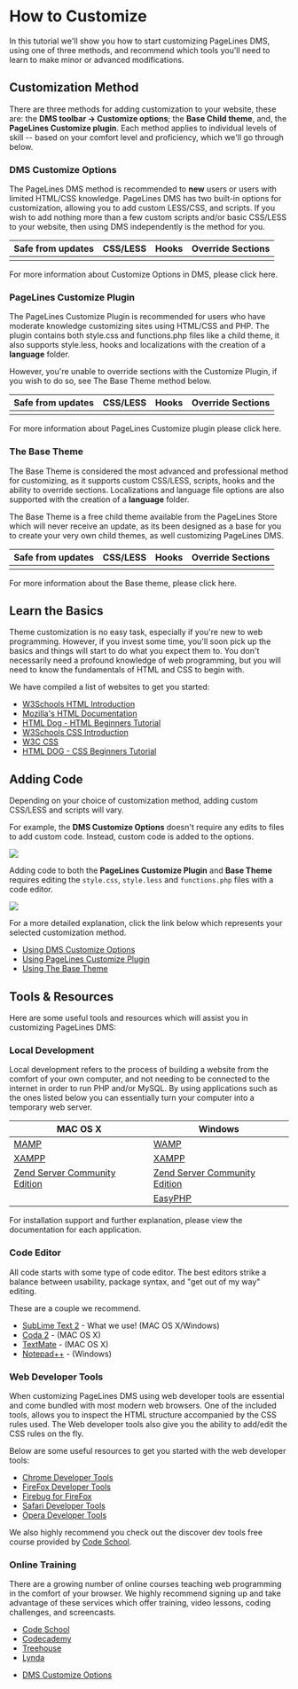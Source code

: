 # How to Customize #

In this tutorial we'll show you how to start customizing PageLines DMS, using one of three methods, and recommend which tools you'll need to learn to make minor or advanced modifications.

## Customization Method ##

There are three methods for adding customization to your website, these are: the **DMS toolbar → Customize options**; the **Base Child theme**, and, the **PageLines Customize plugin**.  Each method applies to individual levels of skill -- based on your comfort level and proficiency, which we'll go through below.

### DMS Customize Options ###

The PageLines DMS method is recommended to **new** users or users with limited HTML/CSS knowledge. PageLines DMS has two built-in options for customization, allowing you to add custom LESS/CSS, and scripts. If you wish to add nothing more than a few custom scripts and/or basic CSS/LESS to your website, then using DMS independently is the method for you.

<table class="table table-striped table-bordered table-condensed">
	<thead>
		<tr>
			<th>Safe from updates</th>
			<th>CSS/LESS</th>
			<th>Hooks</th>
			<th>Override Sections</th>
		</tr>
	</thead>
	<tbody>
		<tr>
			<td><i class="icon-ok text-success"></td>
			<td><i class="icon-ok text-success"></td>
			<td><i class="icon-remove text-error"></td>
			<td><i class="icon-remove text-error"></td>
		</tr>
	</tbody>
</table>


For more information about Customize Options in DMS, please click here.

### PageLines Customize Plugin ###

The PageLines Customize Plugin is recommended for users who have moderate knowledge customizing sites using HTML/CSS and PHP. The plugin contains both style.css and functions.php files like a child theme, it also supports style.less, hooks and localizations with the creation of a **language** folder.

However, you're unable to override sections with the Customize Plugin, if you wish to do so, see The Base Theme method below.

<table class="table table-striped table-bordered table-condensed">
	<thead>
		<tr>
			<th>Safe from updates</th>
			<th>CSS/LESS</th>
			<th>Hooks</th>
			<th>Override Sections</th>
		</tr>
	</thead>
	<tbody>
		<tr>
			<td><i class="icon-ok text-success"></td>
			<td><i class="icon-ok text-success"></td>
			<td><i class="icon-ok text-success"></td>
			<td><i class="icon-remove text-error"></td>
		</tr>
	</tbody>
</table>

For more information about PageLines Customize plugin please click here.

### The Base Theme ###

The Base Theme is considered the most advanced and professional method for customizing, as it supports custom CSS/LESS, scripts, hooks and the ability to override sections. Localizations and language file options are also supported with the creation of a **language** folder.

The Base Theme is a free child theme available from the PageLines Store which will never receive an update, as its been designed as a base for you to create your very own child themes, as well customizing PageLines DMS.

<table class="table table-striped table-bordered table-condensed">
	<thead>
		<tr>
			<th>Safe from updates</th>
			<th>CSS/LESS</th>
			<th>Hooks</th>
			<th>Override Sections</th>
		</tr>
	</thead>
	<tbody>
		<tr>
			<td><i class="icon-ok text-success"></td>
			<td><i class="icon-ok text-success"></td>
			<td><i class="icon-ok text-success"></td>
			<td><i class="icon-ok text-success"></td>
		</tr>
	</tbody>
</table>

For more information about the Base theme, please click here.

## Learn the Basics ##

Theme customization is no easy task, especially if you're new to web programming. However, if you invest some time, you'll soon pick up the basics and things will start to do what you expect them to. You don't necessarily need a profound knowledge of web programming, but you will need to know the fundamentals of HTML and CSS to begin with.

We have compiled a list of websites to get you started:

* [W3Schools HTML Introduction](http://www.w3schools.com/html/html5_intro.asp)
* [Mozilla's HTML Documentation](https://developer.mozilla.org/en-US/docs/Web/html)
* [HTML Dog - HTML Beginners Tutorial](http://www.htmldog.com/guides/html/)
* [W3Schools CSS Introduction](http://www.w3schools.com/css/default.asp)
* [W3C CSS](http://www.w3.org/Style/CSS/)
* [HTML DOG - CSS Beginners Tutorial](http://www.htmldog.com/guides/css/)

## Adding Code ##

Depending on your choice of customization method, adding custom CSS/LESS and scripts will vary. 

For example, the **DMS Customize Options** doesn't require any edits to files to add custom code. Instead, custom code is added to the options. 

![](https://raw.github.com/pagelines/Docs/master/gh-pages-template/public/img/custom-cssless-editor.jpg)

Adding code to both the **PageLines Customize Plugin** and **Base Theme** requires editing the `style.css`, `style.less` and `functions.php` files with a code editor.

![](https://raw.github.com/pagelines/Docs/master/gh-pages-template/public/img/code-editor-app.jpg)

For a more detailed explanation, click the link below which represents your selected customization method.

* [Using DMS Customize Options](/customize/dms-customize-options)
* [Using PageLines Customize Plugin](/customize/pagelines-customize-plugin)
* [Using The Base Theme](/customize/base-child-theme)

## Tools & Resources ##

Here are some useful tools and resources which will assist you in customizing PageLines DMS:

### Local Development ###

Local development refers to the process of building a website from the comfort of your own computer, and not needing to be connected to the internet in order to run PHP and/or MySQL. By using applications such as the ones listed below you can essentially turn your computer into a temporary web server.

<table class="table table-striped table-bordered">
  	<thead>
    		<tr>
      		<th>MAC OS X</th>
      		<th>Windows</th>
    		</tr>
  	</thead>
  	<tbody>
    		<tr>
      		<td><a href="http://www.mamp.info/en/index.html">MAMP</a></td>
      		<td><a href="http://www.wampserver.com/en/">WAMP</a></td>
  		</tr>
  		<tr>
      		<td><a href="http://www.apachefriends.org/en/xampp-macosx.html">XAMPP</a></td>
      		<td><a href="http://www.apachefriends.org/en/xampp-windows.html">XAMPP</a></td>
    		</tr>
    		<tr>
      		<td><a href="http://www.zend.com/en/products/server-ce/">Zend Server Community Edition</a></td>
      		<td><a href="http://www.zend.com/en/products/server-ce/">Zend Server Community Edition</a></td>
		</tr>
      		<td></td>
      		<td><a href="http://www.easyphp.org/">EasyPHP</a></td>
    		</tr>
  	</tbody>
</table>

For installation support and further explanation, please view the documentation for each application.

### Code Editor

All code starts with some type of code editor. The best editors strike a balance between usability, package syntax, and "get out of my way" editing.

These are a couple we recommend.

* [SubLime Text 2](http://www.sublimetext.com/2) - What we use! (MAC OS X/Windows)
* [Coda 2](http://panic.com/coda/) - (MAC OS X)
* [TextMate](http://macromates.com/) - (MAC OS X)
* [Notepad++](http://notepad-plus.sourceforge.net/) - (Windows)

### Web Developer Tools ###

When customizing PageLines DMS using web developer tools are essential and come bundled with most modern web browsers. One of the included tools, allows you to inspect the HTML structure accompanied by the CSS rules used. The Web developer tools also give you the ability to add/edit the CSS rules on the fly.

Below are some useful resources to get you started with the web developer tools:

* [Chrome Developer Tools](http://code.google.com/chrome/devtools/)
* [FireFox Developer Tools](https://developer.mozilla.org/en-US/docs/Tools)
* [Firebug for FireFox](http://getfirebug.com/faq/)
* [Safari Developer Tools](http://developer.apple.com/library/safari/#documentation/AppleApplications/Conceptual/Safari_Developer_Guide/1Introduction/Introduction.html#//apple_ref/doc/uid/TP40007874-CH1-SW1)
* [Opera Developer Tools](http://www.opera.com/dragonfly/documentation/)

We also highly recommend you check out the discover dev tools free course provided by [Code School](http://discover-devtools.codeschool.com/).

### Online Training ###

There are a growing number of online courses teaching web programming in the comfort of your browser. We highly recommend signing up and take advantage of these services which offer training, video lessons, coding challenges, and screencasts.

* [Code School](http://www.codeschool.com/)
* [Codecademy](http://www.codecademy.com/)
* [Treehouse](http://teamtreehouse.com/)
* [Lynda](http://www.lynda.com/)

<div class="row-fluid">
	<div class="span12">
		<ul class="pager">
  			<li class="pull-right"><a href="http://docs.pagelines.com/customize/dms-customize-options">DMS Customize Options <i class="icon-arrow-right"></i></a></li>
		</ul>
	</div>
</div>








